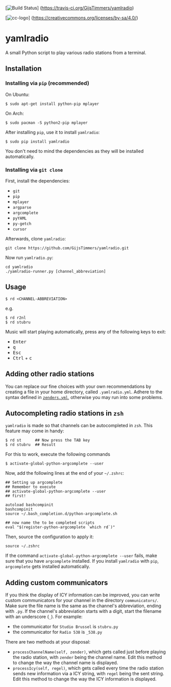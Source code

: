 [![Build Status](https://travis-ci.org/GijsTimmers/yamlradio.svg?branch=master)]
(https://travis-ci.org/GijsTimmers/yamlradio)

[![cc-logo](https://licensebuttons.net/l/by-sa/4.0/88x31.png)]
(https://creativecommons.org/licenses/by-sa/4.0/)


# yamlradio
A small Python script to play various radio stations from a terminal.

## Installation
### Installing via `pip` (recommended)

On Ubuntu:
    
    $ sudo apt-get install python-pip mplayer

On Arch:
    
    $ sudo pacman -S python2-pip mplayer
    
After installing `pip`, use it to install `yamlradio`:

    $ sudo pip install yamlradio

You don't need to mind the dependencies as they will be installed automatically.

### Installing via `git clone`

First, install the dependencies:

- `git`
- `pip`
- `mplayer`
- `argparse`
- `argcomplete`
- `pyYAML`
- `py-getch`
- `cursor`

Afterwards, clone `yamlradio`:

    git clone https://github.com/GijsTimmers/yamlradio.git

Now run `yamlradio.py`:

    cd yamlradio
    ./yamlradio-runner.py [channel_abbreviation]

## Usage

    $ rd <CHANNEL-ABBREVIATION>

e.g.

    $ rd r2nl
    $ rd stubru

Music will start playing automatically, press any of the following keys to exit:

- <kbd>Enter</kbd>
- <kbd>q</kbd>
- <kbd>Esc</kbd>
- <kbd>Ctrl</kbd> + <kbd>c</kbd>

## Adding other radio stations

You can replace our fine choices with your own recommendations by creating
a file in your home directory, called `.yamlradio.yml`. Adhere to the syntax
defined in [`zenders.yml`](yamlradio/zenders.yml), otherwise you may run into 
some problems.

## Autocompleting radio stations in `zsh`
`yamlradio` is made so that channels can be autocompleted in `zsh`. This feature
may come in handy:

    $ rd st      ## Now press the TAB key
    $ rd stubru  ## Result
    
For this to work, execute the following commands

    $ activate-global-python-argcomplete --user
    
Now, add the following lines at the end of your `~/.zshrc`:

    ## Setting up argcomplete
    ## Remember to execute
    ## activate-global-python-argcomplete --user
    ## first!

    autoload bashcompinit
    bashcompinit
    source ~/.bash_completion.d/python-argcomplete.sh

    ## now name the to be completed scripts
    eval "$(register-python-argcomplete `which rd`)"

Then, source the configuration to apply it:

    source ~/.zshrc

If the command `activate-global-python-argcomplete --user` fails, make sure that
you have `argcomplete` installed. If you install `yamlradio` with `pip`, 
`argcomplete` gets installed automatically.

## Adding custom communicators

If you think the display of ICY information can be improved, you can write
custom communicators for your channel in the directory `communicators/`. 
Make sure the file name is the same as the channel's abbreviation, ending with
`.py`. If the channel's abbreviation starts with a digit, start the filename
with an underscore (`_`). For example:

- the communicator for `Studio Brussel` is `stubru.py`
- the communicator for `Radio 538` is `_538.py`

There are two methods at your disposal:

- `processChannelName(self, zender)`, which gets called just before playing
the radio station, with `zender` being the channel name. Edit this method to 
change the way the channel name is displayed.
- `processIcy(self, regel)`, which gets called every time the radio station
sends new information via a ICY string, with `regel` being the sent string. Edit
this method to change the way the ICY information is displayed.